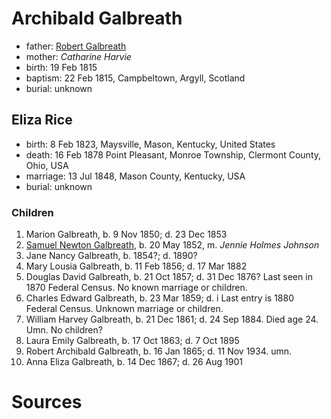 # Archibald Galbreath 

- father: [Robert Galbreath](galbreath-robert-1778.md)
- mother: *Catharine Harvie*
- birth: 19 Feb 1815
- baptism: 22 Feb 1815, Campbeltown, Argyll, Scotland
- burial: unknown

## Eliza Rice

- birth: 8 Feb 1823, Maysville, Mason, Kentucky, United States
- death: 16 Feb 1878 Point Pleasant, Monroe Township, Clermont County, Ohio, USA
- marriage: 13 Jul 1848, Mason County, Kentucky, USA
- burial: unknown

### Children

1. Marion Galbreath, b. 9 Nov 1850; d. 23 Dec 1853
2. [Samuel Newton Galbreath](galbreath-samuel-newton-1852.md), b. 20 May 1852, m. *Jennie Holmes Johnson*
3. Jane Nancy Galbreath, b. 1854?; d. 1890?
4. Mary Lousia Galbreath, b. 11 Feb 1856; d. 17 Mar 1882
5. Douglas David Galbreath, b. 21 Oct 1857; d. 31 Dec 1876? Last seen in 1870 Federal Census.  No known marriage or children.
6. Charles Edward Galbreath, b. 23 Mar 1859; d. i Last entry is 1880 Federal Census. Unknown marriage or children.
7. William Harvey Galbreath, b. 21 Dec 1861; d. 24 Sep 1884. Died age 24. Umn. No children?
8. Laura Emily Galbreath, b. 17 Oct 1863; d. 7 Oct 1895
9. Robert Archibald Galbreath, b. 16 Jan 1865; d. 11 Nov 1934. umn.
10. Anna Eliza Galbreath, b. 14 Dec 1867; d. 26 Aug 1901

# Sources

